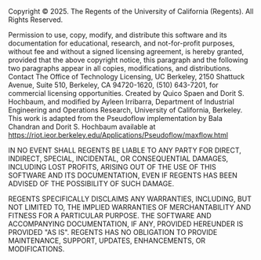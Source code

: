 Copyright © 2025. The Regents of the University of California (Regents). All Rights Reserved.

Permission to use, copy, modify, and distribute this software and its documentation for educational, research, and not-for-profit purposes, without fee and without a signed licensing agreement, is hereby granted, provided that the above copyright notice, this paragraph and the following two paragraphs appear in all copies, modifications, and distributions. Contact The Office of Technology Licensing, UC Berkeley, 2150 Shattuck Avenue, Suite 510, Berkeley, CA 94720-1620, (510) 643-7201, for commercial licensing opportunities. Created by Quico Spaen and Dorit S. Hochbaum, and modified by Ayleen Irribarra, Department of Industrial Engineering and Operations Research, University of California, Berkeley. This work is adapted from the Pseudoflow implementation by Bala Chandran and Dorit S. Hochbaum available at https://riot.ieor.berkeley.edu/Applications/Pseudoflow/maxflow.html

IN NO EVENT SHALL REGENTS BE LIABLE TO ANY PARTY FOR DIRECT, INDIRECT, SPECIAL, INCIDENTAL, OR CONSEQUENTIAL DAMAGES, INCLUDING LOST PROFITS, ARISING OUT OF THE USE OF THIS SOFTWARE AND ITS DOCUMENTATION, EVEN IF REGENTS HAS BEEN ADVISED OF THE POSSIBILITY OF SUCH DAMAGE.

REGENTS SPECIFICALLY DISCLAIMS ANY WARRANTIES, INCLUDING, BUT NOT LIMITED TO, THE IMPLIED WARRANTIES OF MERCHANTABILITY AND FITNESS FOR A PARTICULAR PURPOSE. THE SOFTWARE AND ACCOMPANYING DOCUMENTATION, IF ANY, PROVIDED HEREUNDER IS PROVIDED "AS IS". REGENTS HAS NO OBLIGATION TO PROVIDE MAINTENANCE, SUPPORT, UPDATES, ENHANCEMENTS, OR MODIFICATIONS.

